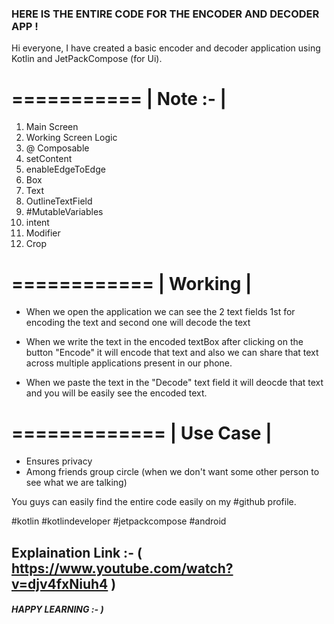 ### HERE IS THE ENTIRE CODE FOR THE ENCODER AND DECODER APP !


Hi everyone, 
I have created a basic encoder and decoder application using Kotlin and JetPackCompose (for Ui).

===========
| Note :-  |
===========

1) Main Screen 
2) Working Screen Logic
3) @ Composable 
4) setContent 
5) enableEdgeToEdge
6) Box
7) Text
8) OutlineTextField
9) #MutableVariables
10) intent
11) Modifier
12) Crop

============
| Working |
============

* When we open the application we can see the 2 text fields 1st for encoding the text and second one will decode the text

* When we write the text in the encoded textBox after clicking on the button "Encode"  it will encode that text and also we can share that text across multiple applications present in our phone.

* When we paste the text in the "Decode" text field it will deocde that text and you will be easily see the encoded text.


=============
| Use Case  |
=============

* Ensures privacy
* Among friends group circle (when we don't want some other person to see what we are talking) 


You guys can easily find the entire code easily on my #github profile.



#kotlin #kotlindeveloper #jetpackcompose #android

## Explaination Link :- ( https://www.youtube.com/watch?v=djv4fxNiuh4 ) 

##### HAPPY LEARNING :- )
